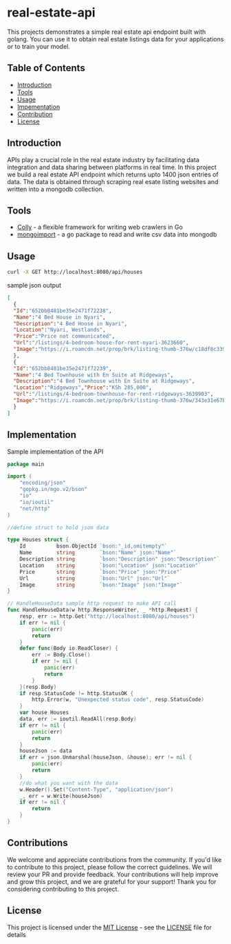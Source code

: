 # real-estate-api
This projects demonstrates a simple real estate api endpoint built with golang. You can use it to obtain real estate listings data for your applications or to train your model. 
## Table of Contents
- [Introduction](#introduction)
- [Tools](#tools)
- [Usage](#usage)
- [Impementation](#implementation)
- [Contribution](#contributions)
- [License](#license)

## Introduction
APIs play a crucial role in the real estate industry by facilitating data integration and data sharing between platforms in real time.
In this project we build a real estate API endpoint which returns upto 1400 json entries of data. The data is obtained through scraping real esate listing websites and written into a mongodb collection.

## Tools
- [Colly](https://github.com/gocolly/colly) - a flexible framework for writing web crawlers in Go
- [mongoimport](https://github.com/stackbilly/mongo-import) - a go package to read and write csv data into mongodb

## Usage
```bash
curl -X GET http://localhost:8080/api/houses
```
sample json output
```json
[
  {
  "Id":"652bb8481be35e2471f72238",
  "Name":"4 Bed House in Nyari",
  "Description":"4 Bed House in Nyari",
  "Location":"Nyari, Westlands",
  "Price":"Price not communicated",
  "Url":"/listings/4-bedroom-house-for-rent-nyari-3623660",
  "Image":"https://i.roamcdn.net/prop/brk/listing-thumb-376w/c18df8c33939424def6ea66c405232c6/-/prod-property-core-backend-media-brk/5520842/6deae430-b3e5-4ab1-90e7-966f30cc791a.jpg"
  },
  {
  "Id":"652bb8481be35e2471f72239",
  "Name":"4 Bed Townhouse with En Suite at Ridgeways",
  "Description":"4 Bed Townhouse with En Suite at Ridgeways",
  "Location":"Ridgeways","Price":"KSh 285,000",
  "Url":"/listings/4-bedroom-townhouse-for-rent-ridgeways-3639903",
  "Image":"https://i.roamcdn.net/prop/brk/listing-thumb-376w/343e31e67b6789be4d515198a0a9ddc2/-/prod-property-core-backend-media-brk/5760878/a3b24da6-4f29-4c18-9c64-d0dac122eb32.png"
  }
]
```
## Implementation
Sample implementation of the API
```go
package main

import (
	"encoding/json"
	"gopkg.in/mgo.v2/bson"
	"io"
	"io/ioutil"
	"net/http"
)

//define struct to hold json data

type Houses struct {
	Id          bson.ObjectId `bson:"_id,omitempty"`
	Name        string        `bson:"Name" json:"Name"`
	Description string        `bson:"Description" json:"Description"`
	Location    string        `bson:"Location" json:"Location"`
	Price       string        `bson:"Price" json:"Price"`
	Url         string        `bson:"Url" json:"Url"`
	Image       string        `bson:"Image" json:"Image"`
}

// HandleHouseData sample http request to make API call
func HandleHouseData(w http.ResponseWriter, _ *http.Request) {
	resp, err := http.Get("http://localhost:8080/api/houses")
	if err != nil {
		panic(err)
		return
	}
	defer func(Body io.ReadCloser) {
		err := Body.Close()
		if err != nil {
			panic(err)
			return
		}
	}(resp.Body)
	if resp.StatusCode != http.StatusOK {
		http.Error(w, "Unexpected status code", resp.StatusCode)
	}
	var house Houses
	data, err := ioutil.ReadAll(resp.Body)
	if err != nil {
		panic(err)
		return
	}
	houseJson := data
	if err = json.Unmarshal(houseJson, &house); err != nil {
		panic(err)
		return
	}
	//do what you want with the data
	w.Header().Set("Content-Type", "application/json")
	_, err = w.Write(houseJson)
	if err != nil {
		return
	}
}
```
## Contributions

We welcome and appreciate contributions from the community. If you'd like to contribute to this project, please follow the correct guidelines.
We will review your PR and provide feedback. Your contributions will help improve and grow this project, and we are grateful for your support!
Thank you for considering contributing to this project.

## License
This project is licensed under the [MIT License](LICENSE) - see the [LICENSE](LICENSE) file for details
